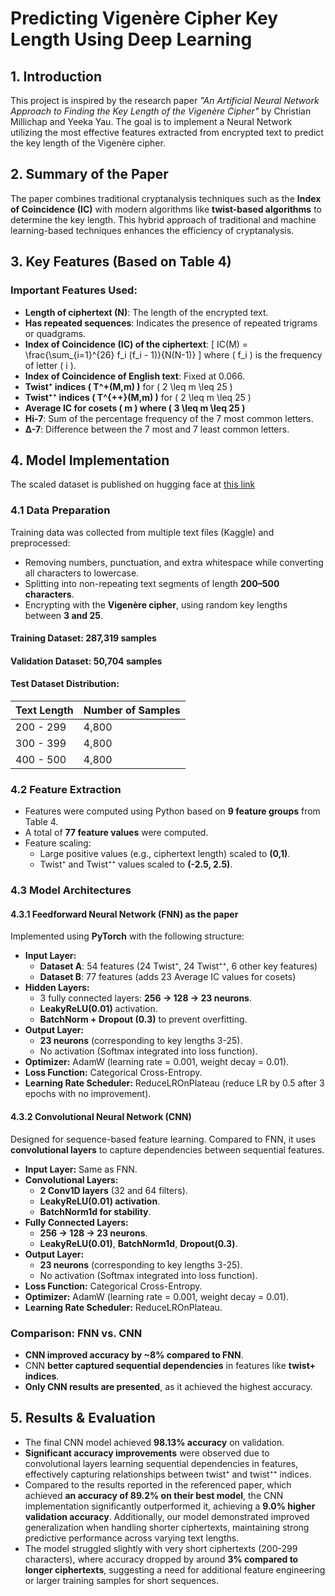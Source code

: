 
# Predicting Vigenère Cipher Key Length Using Deep Learning

## 1. Introduction
This project is inspired by the research paper *"An Artificial Neural Network Approach to Finding the Key Length of the Vigenère Cipher"* by Christian Millichap and Yeeka Yau. The goal is to implement a Neural Network utilizing the most effective features extracted from encrypted text to predict the key length of the Vigenère cipher.

## 2. Summary of the Paper
The paper combines traditional cryptanalysis techniques such as the **Index of Coincidence (IC)** with modern algorithms like **twist-based algorithms** to determine the key length. This hybrid approach of traditional and machine learning-based techniques enhances the efficiency of cryptanalysis.

## 3. Key Features (Based on Table 4)
### Important Features Used:
- **Length of ciphertext (N)**: The length of the encrypted text.
- **Has repeated sequences**: Indicates the presence of repeated trigrams or quadgrams.
- **Index of Coincidence (IC) of the ciphertext**:
  \[ IC(M) = \frac{\sum_{i=1}^{26} f_i (f_i - 1)}{N(N-1)} \]
  where \( f_i \) is the frequency of letter \( i \).
- **Index of Coincidence of English text**: Fixed at 0.066.
- **Twist⁺ indices \( T^+(M,m) \)** for \( 2 \leq m \leq 25 \)
- **Twist⁺⁺ indices \( T^{++}(M,m) \)** for \( 2 \leq m \leq 25 \)
- **Average IC for cosets \( m \) where \( 3 \leq m \leq 25 \)**
- **Hi-7**: Sum of the percentage frequency of the 7 most common letters.
- **Δ-7**: Difference between the 7 most and 7 least common letters.

## 4. Model Implementation
The scaled dataset is published on hugging face at [this link](https://huggingface.co/datasets/gianghp/ViginereCipher_features)
### 4.1 Data Preparation
Training data was collected from multiple text files (Kaggle) and preprocessed:
- Removing numbers, punctuation, and extra whitespace while converting all characters to lowercase.
- Splitting into non-repeating text segments of length **200–500 characters**.
- Encrypting with the **Vigenère cipher**, using random key lengths between **3 and 25**.
#### Training Dataset: 287,319 samples
#### Validation Dataset: 50,704 samples
#### Test Dataset Distribution:
| Text Length | Number of Samples |
|-------------|------------------|
| 200 - 299   | 4,800            |
| 300 - 399   | 4,800            |
| 400 - 500   | 4,800            |

### 4.2 Feature Extraction
- Features were computed using Python based on **9 feature groups** from Table 4.
- A total of **77 feature values** were computed.
- Feature scaling:
  - Large positive values (e.g., ciphertext length) scaled to **(0,1)**.
  - Twist⁺ and Twist⁺⁺ values scaled to **(-2.5, 2.5)**.

### 4.3 Model Architectures

#### 4.3.1 Feedforward Neural Network (FNN) as the paper
Implemented using **PyTorch** with the following structure:
- **Input Layer:**
  - **Dataset A**: 54 features (24 Twist⁺, 24 Twist⁺⁺, 6 other key features)
  - **Dataset B**: 77 features (adds 23 Average IC values for cosets)
- **Hidden Layers:**
  - 3 fully connected layers: **256 → 128 → 23 neurons**.
  - **LeakyReLU(0.01)** activation.
  - **BatchNorm + Dropout (0.3)** to prevent overfitting.
- **Output Layer:**
  - **23 neurons** (corresponding to key lengths 3-25).
  - No activation (Softmax integrated into loss function).
- **Optimizer:** AdamW (learning rate = 0.001, weight decay = 0.01).
- **Loss Function:** Categorical Cross-Entropy.
- **Learning Rate Scheduler:** ReduceLROnPlateau (reduce LR by 0.5 after 3 epochs with no improvement).

#### 4.3.2 Convolutional Neural Network (CNN)
Designed for sequence-based feature learning. Compared to FNN, it uses **convolutional layers** to capture dependencies between sequential features.

- **Input Layer:** Same as FNN.
- **Convolutional Layers:**
  - **2 Conv1D layers** (32 and 64 filters).
  - **LeakyReLU(0.01) activation**.
  - **BatchNorm1d for stability**.
- **Fully Connected Layers:**
  - **256 → 128 → 23 neurons**.
  - **LeakyReLU(0.01)**, **BatchNorm1d**, **Dropout(0.3)**.
- **Output Layer:**
  - **23 neurons** (corresponding to key lengths 3-25).
  - No activation (Softmax integrated into loss function).
- **Loss Function:** Categorical Cross-Entropy.
- **Optimizer:** AdamW (learning rate = 0.001, weight decay = 0.01).
- **Learning Rate Scheduler:** ReduceLROnPlateau.

### Comparison: FNN vs. CNN
- **CNN improved accuracy by ~8% compared to FNN**.
- CNN **better captured sequential dependencies** in features like **twist+ indices**.
- **Only CNN results are presented**, as it achieved the highest accuracy.

## 5. Results & Evaluation
- The final CNN model achieved **98.13% accuracy** on validation.
- **Significant accuracy improvements** were observed due to convolutional layers learning sequential dependencies in features, effectively capturing relationships between twist⁺ and twist⁺⁺ indices.
- Compared to the results reported in the referenced paper, which achieved **an accuracy of 89.2% on their best model**, the CNN implementation significantly outperformed it, achieving a **9.0% higher validation accuracy**. Additionally, our model demonstrated improved generalization when handling shorter ciphertexts, maintaining strong predictive performance across varying text lengths.
- The model struggled slightly with very short ciphertexts (200-299 characters), where accuracy dropped by around **3% compared to longer ciphertexts**, suggesting a need for additional feature engineering or larger training samples for short sequences.
